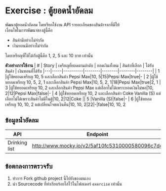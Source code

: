 Exercise : ตู้ยอดน้ำอัดลม
===

พัฒนาตู้ยอดน้ำอัดลม โดยเรียกใช้งาน API รายละเอียดของสินต้าจากที่มีให้  
เงื่อนไขในการพัฒนาของตู้นี้คือ
- สินค้ามีอย่างไม่จำกัด
- เงินทอนมีอย่างไม่จำกัด

โดยเหรียญที่ใช้ได้กับตู้นี้คือ 1, 2, 5 และ 10 บาท เท่านั้น

**ตัวอย่างการใช้งาน**
| # | Story | เหรียญที่ยอดตามลำดับ | ยอดเงินทั้งหม | สินค้าที่เลือก | ได้รับสินค้า | เงินทอนที่ได้รับ
|---|-----|----------|--------|--------|--------|--------|
| 1 |ผู้ใช้หยอดเหรียญ 10, 5 และเลือกสินค้า Pepsi Max|10, 5|15|Pepsi Max|true|-
| 2 |ผู้ใช้หยอดเหรียญ 10, 5, 2, 1 และเลือกสินค้า Pepsi Max|10, 5, 2, 1|18|Pepsi Max|true|2, 1
| 3 |ผู้ใช้หยอดเหรียญ 10, 2 และเลือกสินค้า Pepsi Max แต่เลือกไม่ได้เพราะยอดเงินไม่พอ|10, 2|12|Pepsi Max|false|-
| 4 |ผู้ใช้หยอดเหรียญ 10, 2 และเลือกสินค้า Coke Vanilla (S) แต่เลือกไม่ได้เพราะสินค้าไม่มีในตู้|10, 2|12|Coke || 5 |Vanilla (S)|false|-
| 6 |ผู้ใช้หยอดเหรียญ 10, 10, 2 แต่เปลี่ยนใจขอเงินคืน|10, 10, 2|22|-|false|10, 10, 2


ข้อมูลน้ำอัดลม
---

| API | Endpoint | Method |
|-----|----------|--------|
|Drinking list|http://www.mocky.io/v2/5af10fc5310000580096c7d4|GET|

ข้อตกลงการตรวจรับ
---
1. ทำการ Fork github project นี้ไปยังของตนเอง
2. นำ Sourcecode ที่ทำเรียบร้อยใส่ไว้ในโฟลเดอร์ `exercise` เท่านั้น